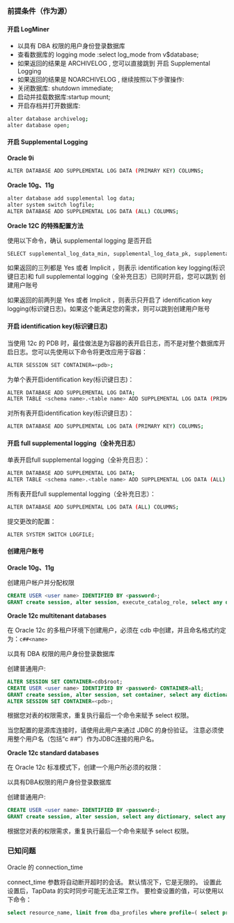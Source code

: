 ### 前提条件（作为源）

#### 开启 LogMiner

- 以具有 DBA 权限的用户身份登录数据库
- 查看数据库的 logging mode :select log_mode from v$database;
- 如果返回的结果是 ARCHIVELOG , 您可以直接跳到 开启 Supplemental Logging
- 如果返回的结果是 NOARCHIVELOG , 继续按照以下步骤操作:
- 关闭数据库: shutdown immediate;
- 启动并挂载数据库:startup mount;
- 开启存档并打开数据库:

```bash
alter database archivelog;
alter database open;
```



#### 开启 Supplemental Logging

**Oracle 9i**

```bash
ALTER DATABASE ADD SUPPLEMENTAL LOG DATA (PRIMARY KEY) COLUMNS;
```

**Oracle 10g、11g**

```bash
alter database add supplemental log data;
alter system switch logfile;
ALTER DATABASE ADD SUPPLEMENTAL LOG DATA (ALL) COLUMNS;
```

**Oracle 12C 的特殊配置方法**

使用以下命令，确认 supplemental logging 是否开启

```bash
SELECT supplemental_log_data_min, supplemental_log_data_pk, supplemental_log_data_all FROM v$database;
```

如果返回的三列都是 Yes 或者 Implicit ，则表示 identification key logging(标识键日志)和 full supplemental logging（全补充日志）已同时开启，您可以跳到 创建用户账号

如果返回的前两列是 Yes 或者 Implicit ，则表示只开启了 identification key logging(标识键日志)。如果这个能满足您的需求，则可以跳到创建用户账号



#### 开启 identification key(标识键日志)

当使用 12c 的 PDB 时，最佳做法是为容器的表开启日志，而不是对整个数据库开启日志。您可以先使用以下命令将更改应用于容器：

```bash
ALTER SESSION SET CONTAINER=<pdb>;
```

为单个表开启identification key(标识键日志)：

```bash
ALTER DATABASE ADD SUPPLEMENTAL LOG DATA;
ALTER TABLE <schema name>.<table name> ADD SUPPLEMENTAL LOG DATA (PRIMARY KEY) COLUMNS;
```

对所有表开启identification key(标识键日志)：

```bash
ALTER DATABASE ADD SUPPLEMENTAL LOG DATA (PRIMARY KEY) COLUMNS;
```



#### 开启 full supplemental logging（全补充日志）

单表开启full supplemental logging（全补充日志）：

```bash
ALTER DATABASE ADD SUPPLEMENTAL LOG DATA;
ALTER TABLE <schema name>.<table name> ADD SUPPLEMENTAL LOG DATA (ALL) COLUMNS;
```

所有表开启full supplemental logging（全补充日志）：

```bash
ALTER DATABASE ADD SUPPLEMENTAL LOG DATA (ALL) COLUMNS;
```

提交更改的配置：

```plsql
ALTER SYSTEM SWITCH LOGFILE;
```

#### 创建用户账号

**Oracle 10g、11g**

创建用户帐户并分配权限

```sql
CREATE USER <user name> IDENTIFIED BY <password>;
GRANT create session, alter session, execute_catalog_role, select any dictionary, select any transaction, select any table, create any table, create any index, unlimited tablespace to <user name>;
```

**Oracle 12c multitenant databases**

在 Oracle 12c 的多租户环境下创建用户，必须在 cdb 中创建，并且命名格式约定为：`c##<name>`

以具有 DBA 权限的用户身份登录数据库

创建普通用户:

```sql
ALTER SESSION SET CONTAINER=cdb$root;
CREATE USER <user name> IDENTIFIED BY <password> CONTAINER=all;
GRANT create session, alter session, set container, select any dictionary, select any transaction, logmining, execute_catalog_role, create any table, create any index, unlimited tablespace TO <username> CONTAINER=all;
ALTER SESSION SET CONTAINER=<pdb>;
```

根据您对表的权限需求，重复执行最后一个命令来赋予 select 权限。

当您配置的是源库连接时，请使用此用户来通过 JDBC 的身份验证。 注意必须使用整个用户名（包括“c ##”）作为JDBC连接的用户名。

**Oracle 12c standard databases**

在 Oracle 12c 标准模式下，创建一个用户所必须的权限：

以具有DBA权限的用户身份登录数据库

创建普通用户:

```sql
CREATE USER <user name> IDENTIFIED BY <password>;
GRANT create session, alter session, select any dictionary, select any transaction, logmining, execute_catalog_role, create any table, create any index, unlimited tablespace TO <username>;
```



根据您对表的权限需求，重复执行最后一个命令来赋予 select 权限。



### 已知问题

Oracle 的 connection_time

connect_time 参数将自动断开超时的会话。 默认情况下，它是无限的。 设置此设置后，TapData 的实时同步可能无法正常工作。 要检查设置的值，可以使用以下命令：

```sql
select resource_name, limit from dba_profiles where profile=( select profile from dba_users where username = '<username>');
```